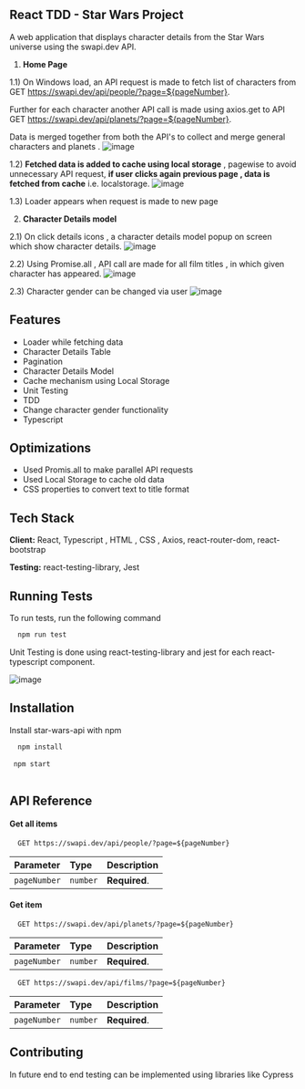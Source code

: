 ## **React TDD - Star Wars Project**

A web application that displays character details from the Star Wars universe
using the swapi.dev API.









1) **Home Page**

1.1) On Windows load, an API request is made to fetch list of characters from  GET https://swapi.dev/api/people/?page=${pageNumber}.

Further for each character another API call is made using axios.get to API  GET https://swapi.dev/api/planets/?page=${pageNumber}.

Data is merged together from both the API's to collect and merge general characters and planets .
![image](https://github.com/sahilomatic/star-war/assets/70945198/1bf91ec8-4d61-4663-9ed2-53aef5f146b2)



1.2) **Fetched data is added to cache using local storage** , pagewise to avoid unnecessary API request, **if user clicks again previous page , data is fetched from cache** i.e. localstorage.
![image](https://github.com/sahilomatic/star-war/assets/70945198/017a2d27-d6b4-422c-a9df-ba4b682f77e8)

1.3) Loader appears when request is made to new page




2) **Character Details model**

2.1) On click details icons , a character details model popup on screen which show character details.
![image](https://github.com/sahilomatic/star-war/assets/70945198/5b9edd56-d551-4da8-9caf-ea2387da39f9)


2.2) Using Promise.all , API call are made for all film titles , in which given character has appeared.
![image](https://github.com/sahilomatic/star-war/assets/70945198/da10f1b9-84d4-492c-a63e-f942a06011e0)

2.3) Character gender can be changed via user
![image](https://github.com/sahilomatic/star-war/assets/70945198/7bcee6c8-0336-451c-aacf-a0f77b23a34a)


## Features

- Loader while fetching data
- Character Details Table
- Pagination
- Character Details Model
- Cache mechanism using Local Storage
- Unit Testing 
- TDD
- Change character gender functionality
- Typescript


## Optimizations

- Used Promis.all to make parallel API requests
- Used Local Storage to cache old data
- CSS properties to convert text to title format


## Tech Stack

**Client:** React, Typescript , HTML , CSS , Axios, react-router-dom, react-bootstrap

**Testing:** react-testing-library, Jest




## Running Tests

To run tests, run the following command

```bash
  npm run test
```
Unit Testing is done using react-testing-library and jest for each react-typescript component.

![image](https://github.com/sahilomatic/star-war/assets/70945198/bbe5d918-fd69-4840-b192-a7bc460fd47f)

## Installation

Install star-wars-api with npm

```bash
  npm install
  
 npm start
  
```
    
## API Reference

#### Get all items

```http
  GET https://swapi.dev/api/people/?page=${pageNumber}
```

| Parameter | Type     | Description                |
| :-------- | :------- | :------------------------- |
| `pageNumber` | `number` | **Required**.  |

#### Get item

```http
  GET https://swapi.dev/api/planets/?page=${pageNumber}
```


| Parameter | Type     | Description                |
| :-------- | :------- | :------------------------- |
| `pageNumber` | `number` | **Required**.  |

```http
  GET https://swapi.dev/api/films/?page=${pageNumber}
```


| Parameter | Type     | Description                |
| :-------- | :------- | :------------------------- |
| `pageNumber` | `number` | **Required**.  |



## Contributing

In future end to end testing can be implemented using libraries like Cypress

